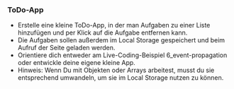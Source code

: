 ### ToDo-App
- Erstelle eine kleine ToDo-App, in der man Aufgaben zu einer Liste hinzufügen und per Klick auf die Aufgabe entfernen kann.
- Die Aufgaben sollen außerdem im Local Storage gespeichert und beim Aufruf der Seite geladen werden.
- Orientiere dich entweder am Live-Coding-Beispiel 6_event-propagation oder entwickle deine eigene kleine App.
- Hinweis: Wenn Du mit Objekten oder Arrays arbeitest, musst du sie entsprechend umwandeln, um sie im Local Storage nutzen zu können.